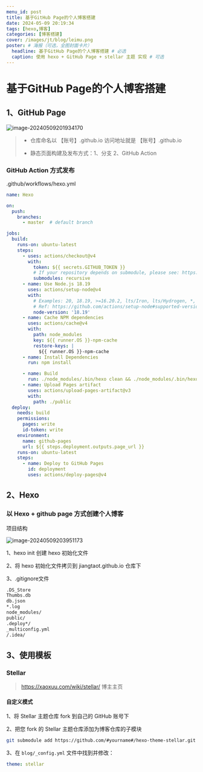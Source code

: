 ```yaml
---
menu_id: post
title: 基于GitHub Page的个人博客搭建
date: 2024-05-09 20:19:34
tags: [hexo,博客]
categories: [博客搭建]
cover: /images/jt/blog/leimu.png
poster: # 海报（可选，全图封面卡片）
  headline: 基于GitHub Page的个人博客搭建 # 必选
  caption: 使用 hexo + GitHub Page + stellar 主题 实现 # 可选
---
```

# 基于GitHub Page的个人博客搭建

## 1、GitHub Page

![image-20240509201934170](https://s2.loli.net/2024/05/09/cgtPzKwWRvopkUy.png)

> - 仓库命名以 【账号】.github.io  访问地址就是 【账号】.github.io
>
> - 静态页面构建及发布方式：1、分支  2、GitHub Action

### GitHub Action 方式发布

.github/workflows/hexo.yml

~~~yaml
name: Hexo

on:
  push:
    branches:
      - master  # default branch

jobs:
  build:
    runs-on: ubuntu-latest
    steps:
      - uses: actions/checkout@v4
        with:
          token: ${{ secrets.GITHUB_TOKEN }}
          # If your repository depends on submodule, please see: https://github.com/actions/checkout
          submodules: recursive
      - name: Use Node.js 18.19
        uses: actions/setup-node@v4
        with:
          # Examples: 20, 18.19, >=16.20.2, lts/Iron, lts/Hydrogen, *, latest, current, node
          # Ref: https://github.com/actions/setup-node#supported-version-syntax
          node-version: '18.19'
      - name: Cache NPM dependencies
        uses: actions/cache@v4
        with:
          path: node_modules
          key: ${{ runner.OS }}-npm-cache
          restore-keys: |
            ${{ runner.OS }}-npm-cache
      - name: Install Dependencies
        run: npm install

      - name: Build
        run: ./node_modules/.bin/hexo clean && ./node_modules/.bin/hexo generate
      - name: Upload Pages artifact
        uses: actions/upload-pages-artifact@v3
        with:
          path: ./public
  deploy:
    needs: build
    permissions:
      pages: write
      id-token: write
    environment:
      name: github-pages
      url: ${{ steps.deployment.outputs.page_url }}
    runs-on: ubuntu-latest
    steps:
      - name: Deploy to GitHub Pages
        id: deployment
        uses: actions/deploy-pages@v4
~~~

## 2、Hexo

### 以 Hexo + github page 方式创建个人博客

项目结构

![image-20240509203951173](https://s2.loli.net/2024/05/09/cbW5n3er4f8Kxhv.png)

1、hexo init 创建 hexo 初始化文件

2、将 hexo 初始化文件拷贝到 jiangtaot.github.io 仓库下

3、.gitignore文件

~~~txt
.DS_Store
Thumbs.db
db.json
*.log
node_modules/
public/
.deploy*/
_multiconfig.yml
/.idea/
~~~

## 3、使用模板

### Stellar

> https://xaoxuu.com/wiki/stellar/ 博主主页

#### 自定义模式

1、将 Stellar 主题仓库 fork 到自己的 GitHub 账号下

2、把您 fork 的 Stellar 主题仓库添加为博客仓库的子模块

~~~bash
git submodule add https://github.com/#yourname#/hexo-theme-stellar.git themes/stellar
~~~

3、在 `blog/_config.yml` 文件中找到并修改：

~~~yaml
theme: stellar
~~~

